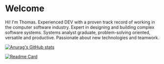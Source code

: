 # Welcome

Hi! I'm Thomas. Experienced DEV with a proven track record of working in the computer software industry. Expert in designing and building complex software systems. Systems analyst graduate, problem-solving oriented, versatile and productive. Passionate about new technologies and teamwork.

[![Anurag's GitHub stats](https://github-readme-stats.vercel.app/api?username=thomasbeckford&theme=cobalt)](https://github.com/anuraghazra/github-readme-stats)

[![Readme Card](https://github-readme-stats.vercel.app/api/pin/?username=thomasbeckford&repo=portfolio&theme=cobalt)](https://github.com/anuraghazra/github-readme-stats)
